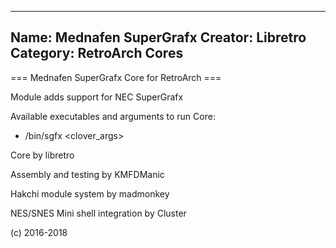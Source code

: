 -----------------------
Name: Mednafen SuperGrafx 
Creator: Libretro
Category: RetroArch Cores
-----------------------
=== Mednafen SuperGrafx Core for RetroArch ===

Module adds support for NEC SuperGrafx

Available executables and arguments to run Core:
- /bin/sgfx <rom> <clover_args>

Core by libretro

Assembly and testing by KMFDManic

Hakchi module system by madmonkey

NES/SNES Mini shell integration by Cluster

(c) 2016-2018

